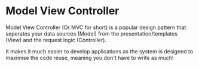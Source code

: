 # Model View Controller

Model View Controller (Or MVC for short) is a popular design pattern that seperates your data sources (Model) from the presentation/templates (View) and the request logic (Controller).

It makes it much easier to develop applications as the system is designed to maximise the code reuse, meaning you don't have to write as much!